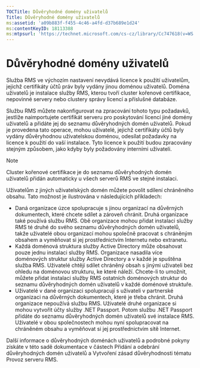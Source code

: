 ```yaml
---
TOCTitle: Důvěryhodné domény uživatelů
Title: Důvěryhodné domény uživatelů
ms:assetid: 'a09b883f-f455-4c46-a4fd-d37b689e1d24'
ms:contentKeyID: 18113388
ms:mtpsurl: 'https://technet.microsoft.com/cs-cz/library/Cc747618(v=WS.10)'
---
```


Důvěryhodné domény uživatelů
============================

Služba RMS ve výchozím nastavení nevydává licence k použití uživatelům, jejichž certifikáty účtů práv byly vydány jinou doménou uživatelů. Doména uživatelů je instalace služby RMS, kterou tvoří cluster kořenové certifikace, nepovinné servery nebo clustery správy licencí a příslušné databáze.

Službu RMS můžete nakonfigurovat na zpracování tohoto typu požadavků, jestliže naimportujete certifikát serveru pro poskytování licencí jiné domény uživatelů a přidáte jej do seznamu důvěryhodných domén uživatelů. Pokud je provedena tato operace, mohou uživatelé, jejichž certifikáty účtů byly vydány důvěryhodnou uživatelskou doménou, odesílat požadavky na licence k použití do vaší instalace. Tyto licence k použití budou zpracovány stejným způsobem, jako kdyby byly požadovány interními uživateli.

> [!NOTE]
> Cluster kořenové certifikace je do seznamu důvěryhodných domén uživatelů přidán automaticky u všech serverů RMS ve stejné instalaci. 

Uživatelům z jiných uživatelských domén můžete povolit sdílení chráněného obsahu. Tato možnost je ilustrována v následujících příkladech:

-   Daná organizace úzce spolupracuje s jinou organizací na důvěrných dokumentech, které chcete sdílet a zároveň chránit. Druhá organizace také používá službu RMS. Obě organizace mohou přidat instalaci služby RMS té druhé do svého seznamu důvěryhodných domén uživatelů, takže uživatelé obou organizací mohou společně pracovat s chráněným obsahem a vyměňovat si jej prostřednictvím Internetu nebo extranetu.
-   Každá doménová struktura služby Active Directory může obsahovat pouze jednu instalaci služby RMS. Organizace nasadila více doménových struktur služby Active Directory a v každé je spuštěna služba RMS. Uživatelé chtějí sdílet chráněný obsah s jinými uživateli bez ohledu na doménovou strukturu, ke které náleží. Chcete-li to umožnit, můžete přidat instalaci služby RMS ostatních doménových struktur do seznamu důvěryhodných domén uživatelů v každé doménové struktuře.
-   Uživatelé v dané organizaci spolupracují s uživateli v partnerské organizaci na důvěrných dokumentech, které je třeba chránit. Druhá organizace nepoužívá službu RMS. Uživatelé druhé organizace si mohou vytvořit účty služby .NET Passport. Potom službu .NET Passport přidáte do seznamu důvěryhodných domén uživatelů své instalace RMS. Uživatelé v obou společnostech mohou nyní spolupracovat na chráněném obsahu a vyměňovat si jej prostřednictvím sítě Internet.

Další informace o důvěryhodných doménách uživatelů a podrobné pokyny získáte v této sadě dokumentace v částech Přidání a odebrání důvěryhodných domén uživatelů a Vytvoření zásad důvěryhodnosti tématu Provoz serveru RMS.
